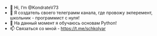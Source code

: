 - 👋 Hi, I’m @KondrateV73
- 👀 Я создатель своего телеграмм канала, где провожу экперемент, школьник - программист с нуля!
- 🌱 На данный момент я обучаюсь основам Python!
- 📫 Связаться со мной -  https://t.me/schkolyar

